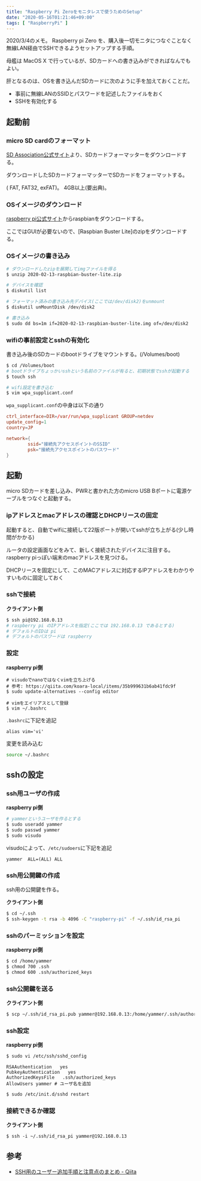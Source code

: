 ```yaml
---
title: "Raspberry Pi Zeroをモニタレスで使うためのSetup"
date: "2020-05-16T01:21:46+09:00"
tags: [ "RaspberryPi" ]
---
```


2020/3/4のメモ。
Raspberry pi Zero を、購入後一切モニタにつなぐことなく無線LAN経由でSSHできるようセットアップする手順。

母艦は MacOS X で行っているが、SDカードへの書き込みができればなんでもよい。

肝となるのは、OSを書き込んだSDカードに次のように手を加えておくことだ。

- 事前に無線LANのSSIDとパスワードを記述したファイルをおく
- SSHを有効化する

## 起動前

### micro SD cardのフォーマット

[SD Association公式サイト](https://www.sdcard.org/jp/downloads/formatter_4/)より、SDカードフォーマッターをダウンロードする。

ダウンロードしたSDカードフォーマッターでSDカードをフォーマットする。

( FAT, FAT32, exFAT)。 4GB以上(要出典)。

### OSイメージのダウンロード

[raspberry pi公式サイト](https://www.raspberrypi.org/downloads/raspbian/)からraspbianをダウンロードする。

ここではGUIが必要ないので、[Raspbian Buster Lite]のzipをダウンロードする。

### OSイメージの書き込み

```sh
# ダウンロードしたzipを展開してimgファイルを得る
$ unzip 2020-02-13-raspbian-buster-lite.zip

# デバイスを確認
$ diskutil list

# フォーマット済みの書き込み先デバイス(ここでは/dev/disk2)をunmount
$ diskutil unMountDisk /dev/disk2

# 書き込み
$ sudo dd bs=1m if=2020-02-13-raspbian-buster-lite.img of=/dev/disk2
```

### wifiの事前設定とsshの有効化

書き込み後のSDカードのbootドライブをマウントする。(/Volumes/boot)

```sh
$ cd /Volumes/boot
# bootドライブちょっかいsshという名前のファイルが有ると、初期状態でsshが起動する
$ touch ssh

# wifi設定を書き込む
$ vim wpa_supplicant.conf
```

`wpa_supplicant.conf`の中身は以下の通り

```wpa_supplicant.conf
ctrl_interface=DIR=/var/run/wpa_supplicant GROUP=netdev
update_config=1
country=JP

network={
        ssid="接続先アクセスポイントのSSID"
        psk="接続先アクセスポイントのパスワード"
}
```

## 起動

micro SDカードを差し込み、PWRと書かれた方のmicro USB Bポートに電源ケーブルをつなぐと起動する。

### ipアドレスとmacアドレスの確認とDHCPリースの固定

起動すると、自動でwifiに接続して22版ポートが開いてsshが立ち上がる(少し時間がかかる)

ルータの設定画面などをみて、新しく接続されたデバイスに注目する。raspberry piっぽい端末のmacアドレスを見つける。

DHCPリースを固定にして、このMACアドレスに対応するIPアドレスをわかりやすいものに固定しておく

### sshで接続

__クライアント側__

```sh
$ ssh pi@192.168.0.13
# raspberry pi のIPアドレスを指定(ここでは 192.168.0.13 であるとする)
# デフォルトのIDは pi
# デフォルトのパスワードは raspberry
```

### 設定

__raspberry pi側__

```
# visudoでnanoではなくvimを立ち上げる
# 参考: https://qiita.com/koara-local/items/35b999631b6ab41fdc9f
$ sudo update-alternatives --config editor

# vimをエイリアスとして登録
$ vim ~/.bashrc
```

`.bashrc`に下記を追記

```.bashrc
alias vim='vi'
```

変更を読み込む

```sh
source ~/.bashrc
```

## sshの設定

### ssh用ユーザの作成

__raspberry pi側__

```sh
# yammerというユーザを作るとする
$ sudo useradd yammer
$ sudo passwd yammer
$ sudo visudo
```

visudoによって、`/etc/sudoers`に下記を追記

```/etc/sudoers
yammer  ALL=(ALL) ALL
```
 
### ssh用公開鍵の作成

ssh用の公開鍵を作る。

__クライアント側__

```sh
$ cd ~/.ssh
$ ssh-keygen -t rsa -b 4096 -C "raspberry-pi" -f ~/.ssh/id_rsa_pi
```

### sshのパーミッションを設定

__raspberry pi側__

```sh
$ cd /home/yammer
$ chmod 700 .ssh
$ chmod 600 .ssh/authorized_keys
```

### ssh公開鍵を送る

__クライアント側__

```sh
$ scp ~/.ssh/id_rsa_pi.pub yammer@192.168.0.13:/home/yammer/.ssh/authorized_keys
```

### ssh設定

__raspberry pi側__

```sh
$ sudo vi /etc/ssh/sshd_config
```

```/etc/ssh/sshd_config
RSAAuthentication   yes
PubkeyAuthentication   yes
AuthorizedKeysFile   .ssh/authorized_keys
AllowUsers yammer # ユーザ名を追加
```

```sh
$ sudo /etc/init.d/sshd restart
```

### 接続できるか確認

__クライアント側__

```
$ ssh -i ~/.ssh/id_rsa_pi yammer@192.168.0.13
```

## 参考

- [SSH用のユーザー追加手順と注意点のまとめ - Qiita](https://qiita.com/tattn/items/a03cbf7c185d7efa6769)

